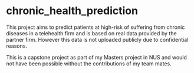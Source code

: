 # chronic_health_prediction
This project aims to predict patients at high-risk of suffering from chronic diseases in a telehealth firm and is based on real data provided by the partner firm. However this data is not uploaded publicly due to confidential reasons.

This is a capstone project as part of my Masters project in NUS and would not have been possible without the contributions of my team mates.

